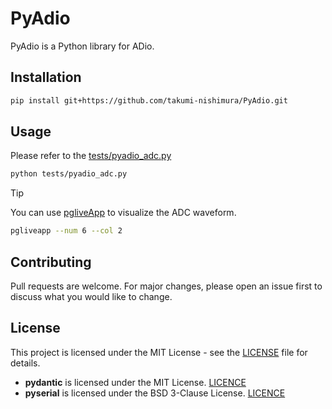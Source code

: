 # PyAdio

PyAdio is a Python library for ADio.

## Installation

```bash
pip install git+https://github.com/takumi-nishimura/PyAdio.git
```

## Usage
Please refer to the [tests/pyadio_adc.py](tests/pyadio_adc.py)  
```bash
python tests/pyadio_adc.py
```
> [!Tip]
> You can use [pgliveApp](https://github.com/takumi-nishimura/pgliveApp.git) to visualize the ADC waveform.
> ```bash
> pgliveapp --num 6 --col 2
> ```

## Contributing

Pull requests are welcome. For major changes, please open an issue first
to discuss what you would like to change.

## License

This project is licensed under the MIT License - see the [LICENSE](LICENCE.txt) file for details.

* **pydantic** is licensed under the MIT License. [LICENCE](https://github.com/pydantic/pydantic/blob/main/LICENSE)
* **pyserial** is licensed under the BSD 3-Clause License. [LICENCE](https://github.com/pyserial/pyserial/blob/master/LICENSE.txt)
